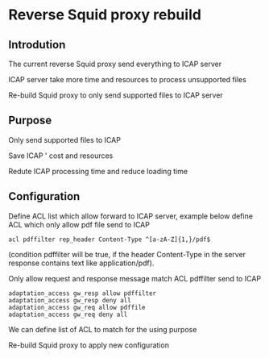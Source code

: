# Reverse Squid proxy rebuild

## Introdution 

The current reverse Squid proxy send everything to ICAP server

ICAP server take more time and resources to process unsupported files

Re-build Squid proxy to only send supported files to ICAP server
 
## Purpose

Only send supported files to ICAP

Save ICAP ' cost and resources

Redute ICAP processing time and reduce loading time

## Configuration

Define ACL list which allow forward to ICAP server, example below define ACL which only allow pdf file send to ICAP
```
acl pdffilter rep_header Content-Type ^[a-zA-Z]{1,}/pdf$
```
(condition pdffilter will be true, if the header Content-Type in the server response contains text like application/pdf).

Only allow request and response message match ACL pdffilter send to ICAP
```
adaptation_access gw_resp allow pdffilter
adaptation_access gw_resp deny all
adaptation_access gw_req allow pdffile
adaptation_access gw_req deny all
```
We can define list of ACL to match for the using purpose

Re-build Squid proxy to apply new configuration


